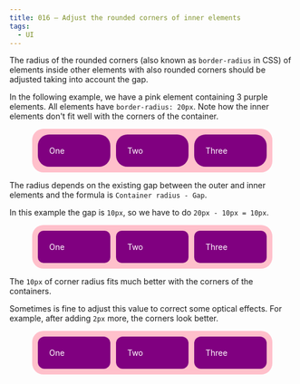 ```yaml
---
title: 016 — Adjust the rounded corners of inner elements
tags:
  - UI
---
```


The radius of the rounded corners (also known as `border-radius` in CSS) of
elements inside other elements with also rounded corners should be adjusted
taking into account the gap.

<!--more -->

In the following example, we have a pink element containing 3 purple elements.
All elements have `border-radius: 20px`. Note how the inner elements don't fit
well with the corners of the container.

<figure>
  <div style="border-radius:20px;padding:10px;background-color:pink;display:flex;gap:10px;">
  <div style="border-radius:20px;padding:20px;background-color:purple;color:white;flex:1">One</div>
  <div style="border-radius:20px;padding:20px;background-color:purple;color:white;flex:1">Two</div>
  <div style="border-radius:20px;padding:20px;background-color:purple;color:white;flex:1">Three</div>
  </div>
</figure>

The radius depends on the existing gap between the outer and inner elements and
the formula is `Container radius - Gap`.

In this example the gap is `10px`, so we have to do `20px - 10px = 10px`.

<figure>
  <div style="border-radius:20px;padding:10px;background-color:pink;display:flex;gap:10px;">
    <div style="border-radius:10px;padding:20px;background-color:purple;color:white;flex:1">One</div>
    <div style="border-radius:10px;padding:20px;background-color:purple;color:white;flex:1">Two</div>
    <div style="border-radius:10px;padding:20px;background-color:purple;color:white;flex:1">Three</div>
  </div>
</figure>

The `10px` of corner radius fits much better with the corners of the containers.

Sometimes is fine to adjust this value to correct some optical effects. For
example, after adding `2px` more, the corners look better.

<figure>
  <div style="border-radius:20px;padding:10px;background-color:pink;display:flex;gap:10px;">
    <div style="border-radius:12px;padding:20px;background-color:purple;color:white;flex:1">One</div>
    <div style="border-radius:12px;padding:20px;background-color:purple;color:white;flex:1">Two</div>
    <div style="border-radius:12px;padding:20px;background-color:purple;color:white;flex:1">Three</div>
  </div>
</figure>
